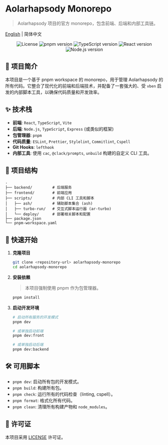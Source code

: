 # Aolarhapsody Monorepo

> Aolarhapsody 项目的官方 monorepo，包含前端、后端和内部工具链。

[English](./README.en.md) | 简体中文

<p align="center">
  <img src="https://img.shields.io/badge/license-MIT-blue.svg" alt="License">
  <img src="https://img.shields.io/badge/pnpm-v10.13.1-orange" alt="pnpm version">
  <img src="https://img.shields.io/badge/TypeScript-^5.0.0-blue" alt="TypeScript version">
  <img src="https://img.shields.io/badge/React-^18.0.0-cyan" alt="React version">
  <img src="https://img.shields.io/badge/Node.js-^20.0.0-green" alt="Node.js version">
</p>

## 📖 项目简介

本项目是一个基于 pnpm workspace 的 monorepo，用于管理 Aolarhapsody 的所有代码。它整合了现代化的前端和后端技术，并配备了一套强大的、受 `vben` 启发的内部脚本工具，以确保代码质量和开发效率。

## ✨ 技术栈

-   **前端**: `React`, `TypeScript`, `Vite`
-   **后端**: `Node.js`, `TypeScript`, `Express` (或类似的框架)
-   **包管理器**: `pnpm`
-   **代码质量**: `ESLint`, `Prettier`, `Stylelint`, `Commitlint`, `Cspell`
-   **Git Hooks**: `lefthook`
-   **内部工具**: 使用 `cac`, `@clack/prompts`, `unbuild` 构建的自定义 CLI 工具。

## 📂 项目结构

```
.
├── backend/         # 后端服务
├── frontend/        # 前端应用
├── scripts/         # 内部 CLI 工具和脚本
│   ├── ash/         # 辅助脚本集合 (ash)
│   ├── turbo-run/   # 交互式脚本运行器 (ar-turbo)
│   └── deploy/      # 部署相关脚本和配置
├── package.json
└── pnpm-workspace.yaml
```

## 🚀 快速开始

1.  **克隆项目**
    ```bash
    git clone <repository-url> aolarhapsody-monorepo
    cd aolarhapsody-monorepo
    ```

2.  **安装依赖**
    > 本项目强制使用 pnpm 作为包管理器。
    ```bash
    pnpm install
    ```

3.  **启动开发环境**
    ```bash
    # 启动所有服务的开发模式
    pnpm dev

    # 或单独启动前端
    pnpm dev:front

    # 或单独启动后端
    pnpm dev:backend
    ```

## 🛠️ 可用脚本

-   `pnpm dev`: 启动所有包的开发模式。
-   `pnpm build`: 构建所有包。
-   `pnpm check`: 运行所有的代码检查（linting, cspell）。
-   `pnpm format`: 格式化所有代码。
-   `pnpm clean`: 清理所有构建产物和 `node_modules`。

## 📄 许可证

本项目采用 [LICENSE](./LICENSE) 许可证。
